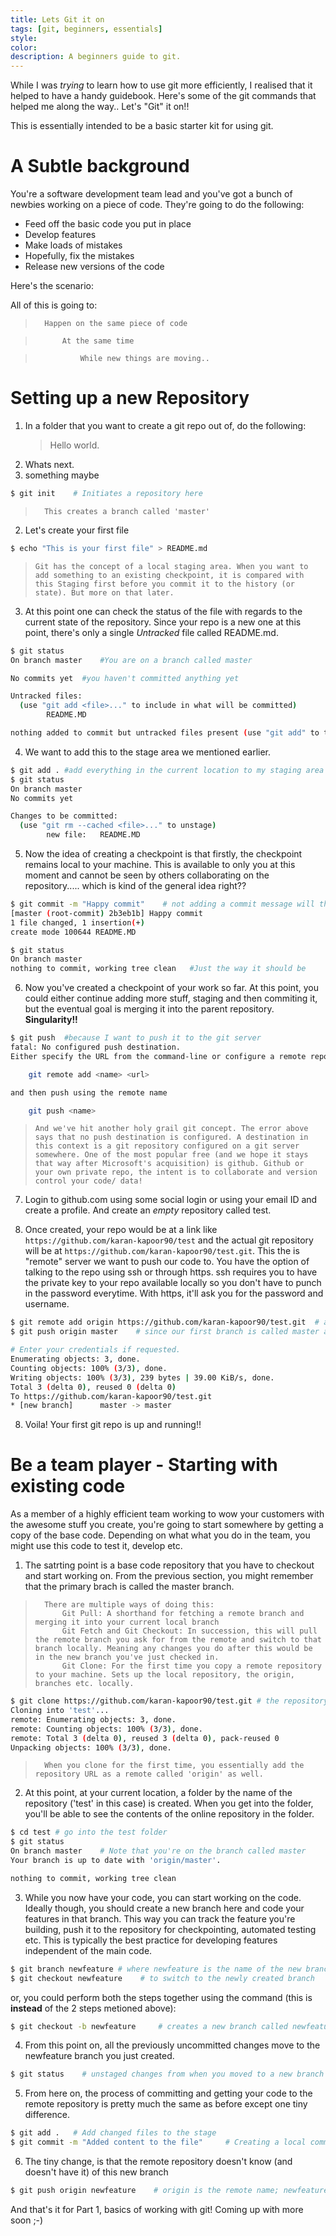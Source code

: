 ```yaml
---
title: Lets Git it on
tags: [git, beginners, essentials]
style: 
color: 
description: A beginners guide to git.
---
```


While I was *trying* to learn how to use git more efficiently, I realised that it helped to have a handy guidebook. Here's some of the git commands that helped me along the way.. Let's "Git" it on!! 

This is essentially intended to be a basic starter kit for using git.


# A Subtle background

You're a software development team lead and you've got a bunch of newbies working on a piece of code. They're going to do the following:

* Feed off the basic code you put in place
* Develop features
* Make loads of mistakes
* Hopefully, fix the mistakes
* Release new versions of the code

Here's the scenario:

All of this is going to:


>       Happen on the same piece of code

>           At the same time

>               While new things are moving..    


# Setting up a new Repository


1. In a folder that you want to create a git repo out of, do the following:
   >  Hello world.
2. Whats next. 
3. something maybe

  ``` bash
  $ git init    # Initiates a repository here
  ```


  >       This creates a branch called 'master'


2. Let's create your first file


  ``` bash
  $ echo "This is your first file" > README.md
  ```


  >     Git has the concept of a local staging area. When you want to add something to an existing checkpoint, it is compared with this Staging first before you commit it to the history (or state). But more on that later.


3. At this point one can check the status of the file with regards to the current state of the repository. Since your repo is a new one at this point, there's only a single *Untracked* file called README.md. 


  ``` bash
  $ git status
  On branch master    #You are on a branch called master

  No commits yet  #you haven't committed anything yet

  Untracked files:
    (use "git add <file>..." to include in what will be committed)
          README.MD

  nothing added to commit but untracked files present (use "git add" to track)    #self explainatory much?
  ```


4. We want to add this to the stage area we mentioned earlier.


  ``` bash
  $ git add . #add everything in the current location to my staging area
  $ git status
  On branch master
  No commits yet

  Changes to be committed:
    (use "git rm --cached <file>..." to unstage)
          new file:   README.MD
  ```


5. Now the idea of creating a checkpoint is that firstly, the checkpoint remains local to your machine. This is available to only you at this moment and cannot be seen by others collaborating on the repository..... which is kind of the general idea right??


  ``` bash
  $ git commit -m "Happy commit"    # not adding a commit message will throw an error. It's good manners really :)
  [master (root-commit) 2b3eb1b] Happy commit
  1 file changed, 1 insertion(+)
  create mode 100644 README.MD

  $ git status
  On branch master
  nothing to commit, working tree clean   #Just the way it should be
  ```


6. Now you've created a checkpoint of your work so far. At this point, you could either continue adding more stuff, staging and then commiting it, but the eventual goal is merging it into the parent repository. **Singularity!!**


  ``` bash
  $ git push  #because I want to push it to the git server
  fatal: No configured push destination.
  Either specify the URL from the command-line or configure a remote repository using

      git remote add <name> <url>

  and then push using the remote name

      git push <name>
  ```


  >     And we've hit another holy grail git concept. The error above says that no push destination is configured. A destination in this context is a git repository configured on a git server somewhere. One of the most popular free (and we hope it stays that way after Microsoft's acquisition) is github. Github or your own private repo, the intent is to collaborate and version control your code/ data!


7. Login to github.com using some social login or using your email ID and create a profile. And create an _empty_ repository called test. 


8. Once created, your repo would be at a link like `https://github.com/karan-kapoor90/test` and the actual git repository will be at `https://github.com/karan-kapoor90/test.git`. This the is "remote" server we want to push our code to. 
You have the option of talking to the repo using ssh or through https. ssh requires you to have the private key to your repo available locally so you don't have to punch in the password everytime. With https, it'll ask you for the password and username.


  ``` bash 
  $ git remote add origin https://github.com/karan-kapoor90/test.git  # adding a remote called origin to our github repo
  $ git push origin master    # since our first branch is called master and the remote name is origin

  # Enter your credentials if requested.
  Enumerating objects: 3, done.
  Counting objects: 100% (3/3), done.
  Writing objects: 100% (3/3), 239 bytes | 39.00 KiB/s, done.
  Total 3 (delta 0), reused 0 (delta 0)
  To https://github.com/karan-kapoor90/test.git
  * [new branch]      master -> master
  ```


8. Voila! Your first git repo is up and running!!


# Be a team player - Starting with existing code

As a member of a highly efficient team working to wow your customers with the awesome stuff you create, you're going to start somewhere by getting a copy of the base code. Depending on what what you do in the team, you might use this code to test it, develop etc. 


1. The satrting point is a base code repository that you have to checkout and start working on. From the previous section, you might remember that the primary brach is called the master branch. 
  >       There are multiple ways of doing this:
  >           Git Pull: A shorthand for fetching a remote branch and merging it into your current local branch
  >           Git Fetch and Git Checkout: In succession, this will pull the remote branch you ask for from the remote and switch to that branch locally. Meaning any changes you do after this would be in the new branch you've just checked in.
  >           Git Clone: For the first time you copy a remote repository to your machine. Sets up the local repository, the origin, branches etc. locally.

  
  ``` bash 
  $ git clone https://github.com/karan-kapoor90/test.git # the repository 
  Cloning into 'test'...
  remote: Enumerating objects: 3, done.
  remote: Counting objects: 100% (3/3), done.
  remote: Total 3 (delta 0), reused 3 (delta 0), pack-reused 0
  Unpacking objects: 100% (3/3), done.
  ```


  >       When you clone for the first time, you essentially add the repository URL as a remote called 'origin' as well.


2. At this point, at your current location, a folder by the name of the repository ('test' in this case) is created. When you get into the folder, you'll be able to see the contents of the online repository in the folder. 


``` bash
$ cd test # go into the test folder
$ git status
On branch master    # Note that you're on the branch called master
Your branch is up to date with 'origin/master'.

nothing to commit, working tree clean
```


3. While you now have your code, you can start working on the code. Ideally though, you should create a new branch here and code your features in that branch. This way you can track the feature you're building, push it to the repository for checkpointing, automated testing etc. This is typically the best practice for developing features independent of the main code. 


``` bash
$ git branch newfeature # where newfeature is the name of the new branch
$ git checkout newfeature    # to switch to the newly created branch
```

or, you could perform both the steps together using the command (this is **instead** of the 2 steps metioned above):


``` bash
$ git checkout -b newfeature     # creates a new branch called newfeature and switches to this branch
```

4. From this point on, all the previously uncommitted changes move to the newfeature branch you just created. 


``` bash
$ git status    # unstaged changes from when you moved to a new branch
```


5. From here on, the process of committing and getting your code to the remote repository is pretty much the same as before except one tiny difference.


``` bash
$ git add .   # Add changed files to the stage
$ git commit -m "Added content to the file"     # Creating a local commit
```


6. The tiny change, is that the remote repository doesn't know (and doesn't have it) of this new branch


``` bash
$ git push origin newfeature    # origin is the remote name; newfeature is the branch
```


And that's it for Part 1, basics of working with git! Coming up with more soon ;-)
